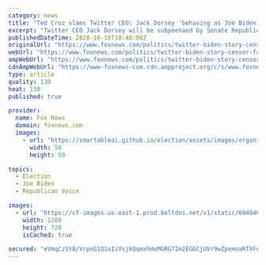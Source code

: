 ```yaml
---
category: news
title: "Ted Cruz slams Twitter CEO: Jack Dorsey 'behaving as Joe Biden's press secretary'"
excerpt: "Twitter CEO Jack Dorsey will be subpoenaed by Senate Republicans next week and questioned on why the social media company blocked two New York Post articles alleging Hunter Biden corruption while his fahter was vice president,"
publishedDateTime: 2020-10-15T18:48:00Z
originalUrl: "https://www.foxnews.com/politics/twitter-biden-story-censor-facebook-senate-ted-cruz-subpoena"
webUrl: "https://www.foxnews.com/politics/twitter-biden-story-censor-facebook-senate-ted-cruz-subpoena"
ampWebUrl: "https://www.foxnews.com/politics/twitter-biden-story-censor-facebook-senate-ted-cruz-subpoena.amp"
cdnAmpWebUrl: "https://www-foxnews-com.cdn.ampproject.org/c/s/www.foxnews.com/politics/twitter-biden-story-censor-facebook-senate-ted-cruz-subpoena.amp"
type: article
quality: 130
heat: 130
published: true

provider:
  name: Fox News
  domain: foxnews.com
  images:
    - url: "https://smartableai.github.io/election/assets/images/organizations/foxnews.com-50x50.jpg"
      width: 50
      height: 50

topics:
  - Election
  - Joe Biden
  - Republican Voice

images:
  - url: "https://cf-images.us-east-1.prod.boltdns.net/v1/static/694940094001/08fa9e71-dd05-4ee0-acda-760c3c30f015/b34245b7-75f9-42ae-8144-3378e6d40cda/1280x720/match/image.jpg"
    width: 1280
    height: 720
    isCached: true

secured: "eVmqCzSY8/VrpnG1Q1oIiVsjkQqmxhHxMGRG7Im2EGGCjUVr9wZpemoaRTXFuqBP6IfZG58mRGKgLEPQIgEEaSEPa5nV6coMkQ7IZYYatmdjorBC4rvY6WFzNTwdvkhwxOT7Z4T/6oM1q2bIdUX2I2pTSu6zWDnUrcWTyAhIgHbfGe4acUItP8r0bDQ7lLBPEQS2khlOkR2+yI5YQ+RTGzomZ2HeIwbLTfJhph929odSlRhPBDNRAtrU2fu/U3Tx5+M5igwB624c8/TMSzv4Ft9LM3peewz1Qx1a1OYIB7HlZXDw7nXHk66vOva0WzDREje2ZgjEvP/u6brTRif5iQxRB9x3RppVZSu7epMOTcI=;Jmk/Zihf9nTsIw2pWcumsA=="
---
```


